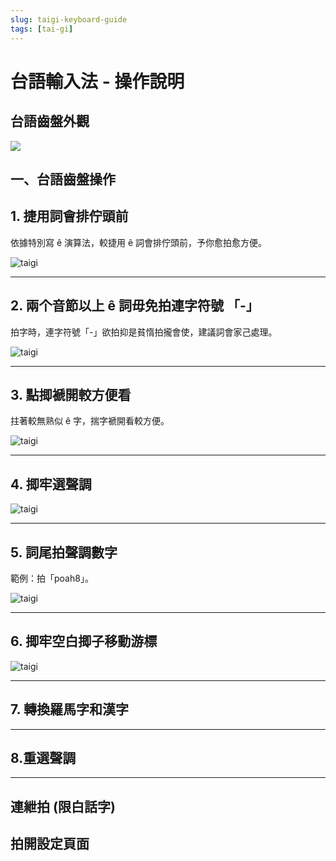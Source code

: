```yaml
---
slug: taigi-keyboard-guide
tags: [tai-gi]
---
```


# 台語輸入法 - 操作說明

## 台語齒盤外觀

![](/taigi-keyboard/taigi-4.png)

## 一、台語齒盤操作

## 1. 捷用詞會排佇頭前

依據特別寫 ê 演算法，較捷用 ê 詞會排佇頭前，予你愈拍愈方便。

![taigi](/taigi-keyboard/taigi-1.gif)

---

## 2. 兩个音節以上 ê 詞毋免拍連字符號 「-」

拍字時，連字符號「-」欲拍抑是貧惰拍攏會使，建議詞會家己處理。

![taigi](/taigi-keyboard/taigi-2.gif)

---

## 3. 點揤褫開較方便看

拄著較無熟似 ê 字，揣字褫開看較方便。

![taigi](/taigi-keyboard/taigi-3.gif)

---

## 4. 揤牢選聲調

![taigi](/taigi-keyboard/taigi-5.gif)

---

## 5. 詞尾拍聲調數字

範例：拍「poah8」。

![taigi](/taigi-keyboard/taigi-6.gif)

---

## 6. 揤牢空白揤子移動游標

![taigi](/taigi-keyboard/taigi-7.gif)

---

## 7. 轉換羅馬字和漢字


---

## 8.重選聲調

---

## 連紲拍 (限白話字)

##  拍開設定頁面

